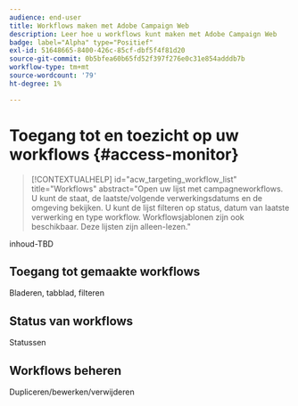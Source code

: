 ```yaml
---
audience: end-user
title: Workflows maken met Adobe Campaign Web
description: Leer hoe u workflows kunt maken met Adobe Campaign Web
badge: label="Alpha" type="Positief"
exl-id: 51648665-8400-426c-85cf-dbf5f4f81d20
source-git-commit: 0b5bfea60b65fd52f397f276e0c31e854adddb7b
workflow-type: tm+mt
source-wordcount: '79'
ht-degree: 1%

---
```


# Toegang tot en toezicht op uw workflows {#access-monitor}

>[!CONTEXTUALHELP]
>id="acw_targeting_workflow_list"
>title="Workflows"
>abstract="Open uw lijst met campagneworkflows. U kunt de staat, de laatste/volgende verwerkingsdatums en de omgeving bekijken. U kunt de lijst filteren op status, datum van laatste verwerking en type workflow. Workflowsjablonen zijn ook beschikbaar. Deze lijsten zijn alleen-lezen."

inhoud-TBD

## Toegang tot gemaakte workflows

Bladeren, tabblad, filteren

## Status van workflows

Statussen

## Workflows beheren

Dupliceren/bewerken/verwijderen
